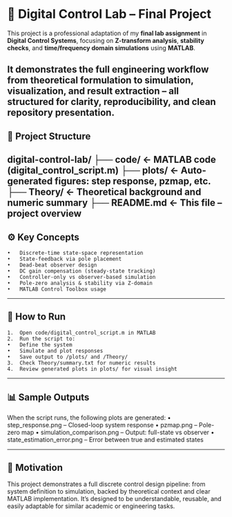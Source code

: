 # 🔧 Digital Control Lab – Final Project

This project is a professional adaptation of my **final lab assignment** in **Digital Control Systems**, focusing on **Z-transform analysis**, **stability checks**, and **time/frequency domain simulations** using **MATLAB**.

It demonstrates the full **engineering workflow** from **theoretical formulation** to **simulation**, **visualization**, and **result extraction** – all structured for **clarity**, **reproducibility**, and **clean repository presentation**.
---

## 📁 Project Structure

digital-control-lab/
├── code/             ← MATLAB code (digital_control_script.m)
├── plots/            ← Auto-generated figures: step response, pzmap, etc.
├── Theory/           ← Theoretical background and numeric summary
├── README.md         ← This file – project overview
---

## ⚙️ Key Concepts

	•	Discrete-time state-space representation
	•	State-feedback via pole placement
	•	Dead-beat observer design
	•	DC gain compensation (steady-state tracking)
	•	Controller-only vs observer-based simulation
	•	Pole-zero analysis & stability via Z-domain
	•	MATLAB Control Toolbox usage
---

## 🚀 How to Run

	1.	Open code/digital_control_script.m in MATLAB
	2.	Run the script to:
	•	Define the system
	•	Simulate and plot responses
	•	Save output to /plots/ and /Theory/
	3.	Check Theory/summary.txt for numeric results
	4.	Review generated plots in plots/ for visual insight

---

## 📊 Sample Outputs

When the script runs, the following plots are generated:
	•	step_response.png – Closed-loop system response
	•	pzmap.png – Pole-zero map
	•	simulation_comparison.png – Output: full-state vs observer
	•	state_estimation_error.png – Error between true and estimated states

---

## 🧠 Motivation

This project demonstrates a full discrete control design pipeline: from system definition to simulation,
backed by theoretical context and clear MATLAB implementation.
It’s designed to be understandable, reusable, and easily adaptable for similar academic or engineering tasks.
